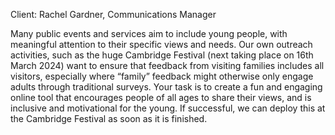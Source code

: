 Client: Rachel Gardner, Communications Manager

Many public events and services aim to include young people, with
meaningful attention to their specific views and needs. Our own outreach
activities, such as the huge Cambridge Festival (next taking place on
16th March 2024) want to ensure that feedback from visiting families
includes all visitors, especially where “family” feedback might
otherwise only engage adults through traditional surveys. Your task is
to create a fun and engaging online tool that encourages people of all
ages to share their views, and is inclusive and motivational for the
young. If successful, we can deploy this at the Cambridge Festival as
soon as it is finished.